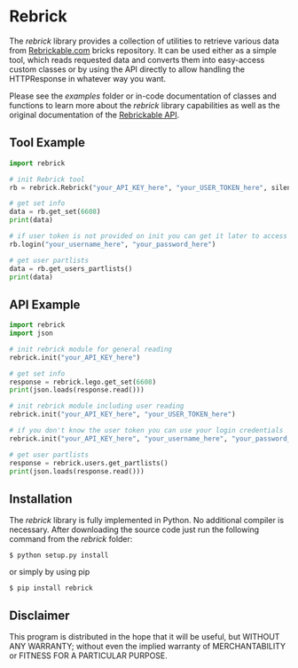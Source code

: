 # Rebrick

The *rebrick* library provides a collection of utilities to retrieve various data from
[Rebrickable.com](https://rebrickable.com/) bricks repository. It can be used either as a simple tool, which reads
requested data and converts them into easy-access custom classes or by using the API directly to allow handling the
HTTPResponse in whatever way you want.

Please see the *examples* folder or in-code documentation of classes and functions to learn more about the *rebrick*
library capabilities as well as the original documentation of the
[Rebrickable API](https://rebrickable.com/api/v3/docs/).

## Tool Example

```python
import rebrick

# init Rebrick tool
rb = rebrick.Rebrick("your_API_KEY_here", "your_USER_TOKEN_here", silent=True)

# get set info
data = rb.get_set(6608)
print(data)

# if user token is not provided on init you can get it later to access user data
rb.login("your_username_here", "your_password_here")

# get user partlists
data = rb.get_users_partlists()
print(data)
```

## API Example

```python
import rebrick
import json

# init rebrick module for general reading
rebrick.init("your_API_KEY_here")

# get set info
response = rebrick.lego.get_set(6608)
print(json.loads(response.read()))

# init rebrick module including user reading
rebrick.init("your_API_KEY_here", "your_USER_TOKEN_here")

# if you don't know the user token you can use your login credentials
rebrick.init("your_API_KEY_here", "your_username_here", "your_password_here")

# get user partlists
response = rebrick.users.get_partlists()
print(json.loads(response.read()))
```

## Installation

The *rebrick* library is fully implemented in Python. No additional compiler is necessary. After downloading the source
code just run the following command from the *rebrick* folder:

```$ python setup.py install```

or simply by using pip

```$ pip install rebrick```


## Disclaimer

This program is distributed in the hope that it will be useful, but WITHOUT ANY WARRANTY; without even the implied
warranty of MERCHANTABILITY or FITNESS FOR A PARTICULAR PURPOSE.
